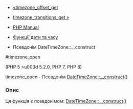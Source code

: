 - [«timezone_offset_get](function.timezone-offset-get.md)
- [timezone_transitions_get »](function.timezone-transitions-get.md)

- [PHP Manual](index.md)
- [Функції дати та часу](ref.datetime.md)
- Псевдонім DateTimeZone::\_\_construct

#timezone_open

(PHP 5 \>u003d 5.2.0, PHP 7, PHP 8)

timezone_open - Псевдонім
[DateTimeZone::\_\_construct()](datetimezone.construct.md)

### Опис

Ця функція є псевдонімом:
[DateTimeZone::\_\_construct()](datetimezone.construct.md)
